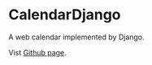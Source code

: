 # CalendarDjango
A web calendar implemented by Django.

Vist [Github page](http://penglipk.github.io/CalendarDjango/).

